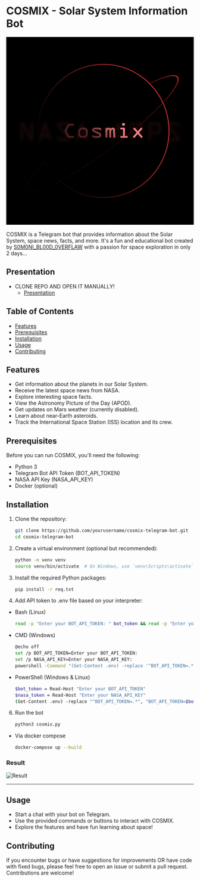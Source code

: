 # COSMIX - Solar System Information Bot
![LOGO](cosmix.png)

COSMIX is a Telegram bot that provides information about the Solar System, space news, facts, and more. It's a fun and educational bot created by [S0M0NI_BL00D_0VERFLAW]([https://t.me/anonimidin](https://www.spaceappschallenge.org/2023/find-a-team/s0m0ni_bl00d_0verfl0w/)) with a passion for space exploration in only 2 days...

## Presentation 
- CLONE REPO AND OPEN IT MANUALLY!
   - [Presentation](presentation.pdf)

## Table of Contents

- [Features](#features)
- [Prerequisites](#prerequisites)
- [Installation](#installation)
- [Usage](#usage)
- [Contributing](#contributing)

## Features

- Get information about the planets in our Solar System.
- Receive the latest space news from NASA.
- Explore interesting space facts.
- View the Astronomy Picture of the Day (APOD).
- Get updates on Mars weather (currently disabled).
- Learn about near-Earth asteroids.
- Track the International Space Station (ISS) location and its crew.

## Prerequisites

Before you can run COSMIX, you'll need the following:

- Python 3
- Telegram Bot API Token (BOT_API_TOKEN)
- NASA API Key (NASA_API_KEY)
- Docker (optional)

## Installation

1. Clone the repository:

   ```bash
   git clone https://github.com/yourusername/cosmix-telegram-bot.git
   cd cosmix-telegram-bot
   
2. Create a virtual environment (optional but recommended):

    ```bash
   python -m venv venv
   source venv/bin/activate  # On Windows, use `venv\Scripts\activate`

4. Install the required Python packages:

   ```bash
   pip install -r req.txt

5. Add API token to .env file based on your interpreter:
- Bash (Linux)

   ```bash
   read -p "Enter your BOT_API_TOKEN: " bot_token && read -p "Enter your NASA_API_KEY: " nasa_token && sed -i "s/BOT_API_TOKEN=.*/BOT_API_TOKEN=$bot_token/; s/NASA_API_KEY=.*/NASA_API_KEY=$nasa_token/" .env
   
- CMD (Windows)

  ```bash
  @echo off
  set /p BOT_API_TOKEN=Enter your BOT_API_TOKEN: 
  set /p NASA_API_KEY=Enter your NASA_API_KEY: 
  powershell -Command "(Get-Content .env) -replace '^BOT_API_TOKEN=.*', 'BOT_API_TOKEN=%BOT_API_TOKEN%' -replace '^NASA_API_KEY=.*', 'NASA_API_KEY=%NASA_API_KEY%' | Set-Content .env"

- PowerShell (Windows & Linux)

  ```bash
  $bot_token = Read-Host "Enter your BOT_API_TOKEN"
  $nasa_token = Read-Host "Enter your NASA_API_KEY"
  (Get-Content .env) -replace "^BOT_API_TOKEN=.*", "BOT_API_TOKEN=$bot_token" -replace "^NASA_API_KEY=.*", "NASA_API_KEY=$nasa_token" | Set-Content .env

6. Run the bot

   ```python
   python3 cosmix.py

- Via docker compose

   ```bash
   docker-compose up --build

### Result
  ![Result](image.png)
  <hr>
  
## Usage
- Start a chat with your bot on Telegram.
- Use the provided commands or buttons to interact with COSMIX.
- Explore the features and have fun learning about space!

## Contributing
If you encounter bugs or have suggestions for improvements OR have code with fixed bugs, please feel free to open an issue or submit a pull request. Contributions are welcome!

